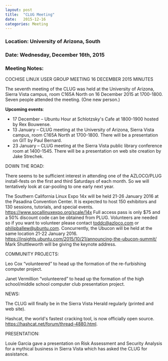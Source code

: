 ```yaml
---
layout: post
title:  "CLUG Meeting"
date:   2015-12-16
categories: Meeting
---
```

### Location: University of Arizona, South
 
### Date: Wednesday, December 16th, 2015

### Meeting Notes:
COCHISE LINUX USER GROUP MEETING 16 DECEMBER 2015 MINUTES

The seventh meeting of the CLUG was held at the University of Arizona, Sierra Vista campus, room C165A North on 16 December 2015 at 1700-1800. Seven people attended the meeting. (One new person.)

**Upcoming events**:

* 17 December – Ubuntu Hour at Schlotzsky's Cafe at 1800-1900 hosted by Rex Bouwense.
* 13 January – CLUG meeting at the University of Arizona, Sierra Vista campus, room C165A North at 1700-1800. There will be a presentation on GIT by Paul Bernard.
* 23 January – CLUG meeting at the Sierra Vista public library conference room at 1400-1545. There will be a presentation on web site creation by Jake Strechek.

DOWN THE ROAD:

There seems to be sufficient interest in attending one of the AZLOCO/PLUG install-fests on the first and third Saturdays of each month. So we will tentatively look at car-pooling to one early next year.

The Southern California Linux Expo 14x will be held 21-26 January 2016 at the Pasadina Convention Center. It is expected to host 150 exhibitors and 130 sessions, tutorials, and special events. https://www.socallinuxexpo.org/scale/14x Full access pass is only $75 and a 50% discount code can be obtained from PLUG. Volunteers are needed so if you want to volunteer please contact toddc@azloco.com or philipballew@ubuntu.com.
Concurrently, the Ubucon will be held at the same location 21-22 January 2016. https://insights.ubuntu.com/2015/10/21/announcing-the-ubucon-summit/ Mark Shuttleworth will be giving the keynote address.

COMMUNITY PROJECTS:

Leo Cox “volunteered” to head up the formation of the re-furbishing computer project.

Janet Vermillion “volunteered” to head up the formation of the high school/middle school computer club presentation project.

NEWS:

The CLUG will finally be in the Sierra Vista Herald regularly (printed and web site).

Hashcat, the world's fastest cracking tool, is now officially open source. https://hashcat.net/forum/thread-4880.html.

PRESENTATION:

Louie Garcia gave a presentation on Risk Assessment and Security Analysis for a mythical business in Sierra Vista which has asked the CLUG for assistance.
